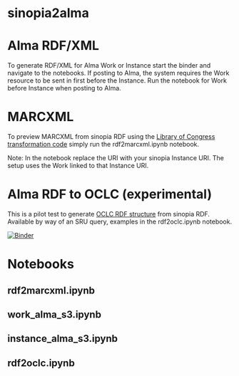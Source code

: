 # sinopia2alma

# Alma RDF/XML 
To generate RDF/XML for Alma Work or Instance start the binder and navigate to the notebooks. If posting to Alma, the system requires the Work resource to be sent in first before the Instance. Run the notebook for Work before Instance when posting to Alma.

# MARCXML 
To preview MARCXML from sinopia RDF using the [Library of Congress transformation code](https://github.com/lcnetdev/bibframe2marc) simply run the rdf2marcxml.ipynb notebook. 

Note: In the notebook replace the URI with your sinopia Instance URI. The setup uses the Work linked to that Instance URI.

# Alma RDF to OCLC (experimental)
This is a pilot test to generate [OCLC RDF structure](https://help.oclc.org/Metadata_Services/WorldShare_Collection_Manager/Data_sync_collections/Prepare_your_data/Structure_BIBFRAME_data) from sinopia RDF. Available by way of an SRU query, examples in the rdf2oclc.ipynb notebook.

[![Binder](https://mybinder.org/badge_logo.svg)](https://mybinder.org/v2/gh/jimfhahn/sinopia2alma/main)

# Notebooks
## rdf2marcxml.ipynb
## work_alma_s3.ipynb
## instance_alma_s3.ipynb
## rdf2oclc.ipynb 



